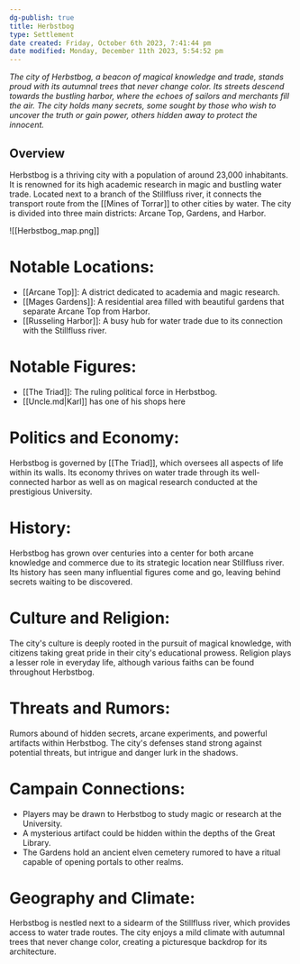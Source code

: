 ```yaml
---
dg-publish: true
title: Herbstbog
type: Settlement
date created: Friday, October 6th 2023, 7:41:44 pm
date modified: Monday, December 11th 2023, 5:54:52 pm
---
```


*The city of Herbstbog, a beacon of magical knowledge and trade, stands proud with its autumnal trees that never change color. Its streets descend towards the bustling harbor, where the echoes of sailors and merchants fill the air. The city holds many secrets, some sought by those who wish to uncover the truth or gain power, others hidden away to protect the innocent.*

## Overview

Herbstbog is a thriving city with a population of around 23,000 inhabitants. It is renowned for its high academic research in magic and bustling water trade. Located next to a branch of the Stillfluss river, it connects the transport route from the [[Mines of Torrar]] to other cities by water. The city is divided into three main districts: Arcane Top, Gardens, and Harbor.

![[Herbstbog_map.png]]

# Notable Locations:
- [[Arcane Top]]: A district dedicated to academia and magic research.
- [[Mages Gardens]]: A residential area filled with beautiful gardens that separate Arcane Top from Harbor.
- [[Russeling Harbor]]: A busy hub for water trade due to its connection with the Stillfluss river.

# Notable Figures:
- [[The Triad]]: The ruling political force in Herbstbog.
- [[Uncle.md|Karl]] has one of his shops here

# Politics and Economy:

Herbstbog is governed by [[The Triad]], which oversees all aspects of life within its walls. Its economy thrives on water trade through its well-connected harbor as well as on magical research conducted at the prestigious University.

# History:

Herbstbog has grown over centuries into a center for both arcane knowledge and commerce due to its strategic location near Stillfluss river. Its history has seen many influential figures come and go, leaving behind secrets waiting to be discovered.

# Culture and Religion:

The city's culture is deeply rooted in the pursuit of magical knowledge, with citizens taking great pride in their city's educational prowess. Religion plays a lesser role in everyday life, although various faiths can be found throughout Herbstbog.

# Threats and Rumors:

Rumors abound of hidden secrets, arcane experiments, and powerful artifacts within Herbstbog. The city's defenses stand strong against potential threats, but intrigue and danger lurk in the shadows.

# Campain Connections:
- Players may be drawn to Herbstbog to study magic or research at the University.
- A mysterious artifact could be hidden within the depths of the Great Library.
- The Gardens hold an ancient elven cemetery rumored to have a ritual capable of opening portals to other realms.

# Geography and Climate:

Herbstbog is nestled next to a sidearm of the Stillfluss river, which provides access to water trade routes. The city enjoys a mild climate with autumnal trees that never change color, creating a picturesque backdrop for its architecture.
